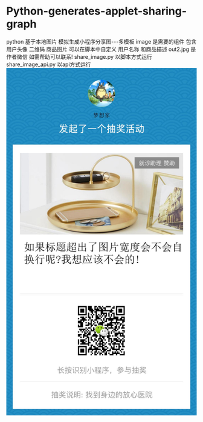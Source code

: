 # Python-generates-applet-sharing-graph
python 基于本地图片 模拟生成小程序分享图---多模板
image 是需要的组件 包含 用户头像 二维码  商品图片
可以在脚本中自定义 用户名称 和商品描述 
out2.jpg 是作者微信 如需帮助可以联系!
share_image.py 以脚本方式运行
share_image_api.py 以api方式运行
<img src="https://github.com/lucky5210/Python-generates-applet-sharing-graph/blob/master/out2.jpg"/>

